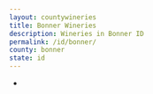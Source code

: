 ```yaml
---
layout: countywineries
title: Bonner Wineries
description: Wineries in Bonner ID
permalink: /id/bonner/
county: bonner
state: id
---
```

-
